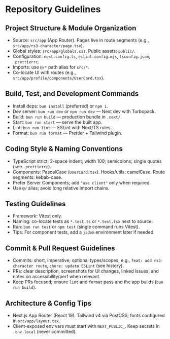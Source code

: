 # Repository Guidelines

## Project Structure & Module Organization
- Source: `src/app` (App Router). Pages live in route segments (e.g., `src/app/rs3-character/page.tsx`).
- Global styles: `src/app/globals.css`. Public assets: `public/`.
- Configuration: `next.config.ts`, `eslint.config.mjs`, `tsconfig.json`, `.prettierrc`.
- Imports: use `@/*` path alias for `src/*`.
- Co-locate UI with routes (e.g., `src/app/profile/components/UserCard.tsx`).

## Build, Test, and Development Commands
- Install deps: `bun install` (preferred) or `npm i`.
- Dev server: `bun run dev` or `npm run dev` — Next dev with Turbopack.
- Build: `bun run build` — production bundle in `.next/`.
- Start: `bun run start` — serve the built app.
- Lint: `bun run lint` — ESLint with Next/TS rules.
- Format: `bun run format` — Prettier + Tailwind plugin.

## Coding Style & Naming Conventions
- TypeScript strict; 2-space indent; width 100; semicolons; single quotes (see `.prettierrc`).
- Components: PascalCase (`UserCard.tsx`). Hooks/utils: camelCase. Route segments: kebab-case.
- Prefer Server Components; add `"use client"` only when required.
- Use `@/` alias; avoid long relative import chains.

## Testing Guidelines
- Framework: Vitest only.
- Naming: co-locate tests as `*.test.ts` or `*.test.tsx` next to source.
- Run: `bun run test` or `npm test` (single command runs Vitest).
- Tips: For component tests, add a `jsdom` environment later if needed.

## Commit & Pull Request Guidelines
- Commits: short, imperative; optional types/scopes, e.g., `feat: add rs3-character route`, `chore: update ESLint` (see history).
- PRs: clear description, screenshots for UI changes, linked issues, and notes on accessibility/perf when relevant.
- Keep PRs focused; ensure `lint` and `format` pass and the app builds (`bun run build`).

## Architecture & Config Tips
- Next.js App Router (React 19). Tailwind v4 via PostCSS; fonts configured in `src/app/layout.tsx`.
- Client-exposed env vars must start with `NEXT_PUBLIC_`. Keep secrets in `.env.local` (never committed).
